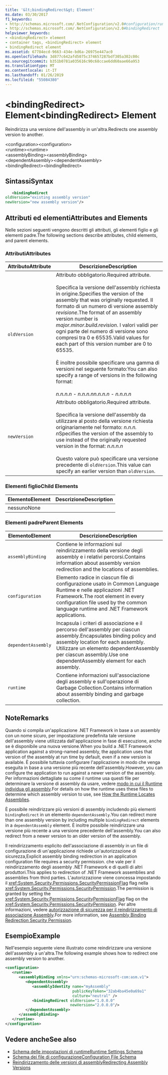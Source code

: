 ```yaml
---
title: '&lt;bindingRedirect&gt; Element'
ms.date: 03/30/2017
f1_keywords:
- http://schemas.microsoft.com/.NetConfiguration/v2.0#configuration/runtime/assemblyBinding/dependentAssembly/bindingRedirect
- http://schemas.microsoft.com/.NetConfiguration/v2.0#bindingRedirect
helpviewer_keywords:
- <bindingRedirect> element
- container tags, <bindingRedirect> element
- bindingRedirect element
ms.assetid: 67784ecd-9663-434e-bd6a-26975e447ac0
ms.openlocfilehash: 3d877c642afd5075c374657287bdf305a302c00c
ms.sourcegitcommit: b351b0781a035616c90c68ccae6dd60aae66a953
ms.translationtype: MT
ms.contentlocale: it-IT
ms.lasthandoff: 01/26/2019
ms.locfileid: "55084380"
---
```

# <a name="ltbindingredirectgt-element"></a><span data-ttu-id="8359e-102">&lt;bindingRedirect&gt; Element</span><span class="sxs-lookup"><span data-stu-id="8359e-102">&lt;bindingRedirect&gt; Element</span></span>
<span data-ttu-id="8359e-103">Reindirizza una versione dell'assembly in un'altra.</span><span class="sxs-lookup"><span data-stu-id="8359e-103">Redirects one assembly version to another.</span></span>  
  
 <span data-ttu-id="8359e-104">\<configuration></span><span class="sxs-lookup"><span data-stu-id="8359e-104">\<configuration></span></span>  
<span data-ttu-id="8359e-105">\<runtime></span><span class="sxs-lookup"><span data-stu-id="8359e-105">\<runtime></span></span>  
<span data-ttu-id="8359e-106">\<assemblyBinding></span><span class="sxs-lookup"><span data-stu-id="8359e-106">\<assemblyBinding></span></span>  
<span data-ttu-id="8359e-107">\<dependentAssembly></span><span class="sxs-lookup"><span data-stu-id="8359e-107">\<dependentAssembly></span></span>  
<span data-ttu-id="8359e-108">\<bindingRedirect></span><span class="sxs-lookup"><span data-stu-id="8359e-108">\<bindingRedirect></span></span>  
  
## <a name="syntax"></a><span data-ttu-id="8359e-109">Sintassi</span><span class="sxs-lookup"><span data-stu-id="8359e-109">Syntax</span></span>  
  
```xml  
   <bindingRedirect    
oldVersion="existing assembly version"  
newVersion="new assembly version"/>  
```  
  
## <a name="attributes-and-elements"></a><span data-ttu-id="8359e-110">Attributi ed elementi</span><span class="sxs-lookup"><span data-stu-id="8359e-110">Attributes and Elements</span></span>  
 <span data-ttu-id="8359e-111">Nelle sezioni seguenti vengono descritti gli attributi, gli elementi figlio e gli elementi padre.</span><span class="sxs-lookup"><span data-stu-id="8359e-111">The following sections describe attributes, child elements, and parent elements.</span></span>  
  
### <a name="attributes"></a><span data-ttu-id="8359e-112">Attributi</span><span class="sxs-lookup"><span data-stu-id="8359e-112">Attributes</span></span>  
  
|<span data-ttu-id="8359e-113">Attributo</span><span class="sxs-lookup"><span data-stu-id="8359e-113">Attribute</span></span>|<span data-ttu-id="8359e-114">Descrizione</span><span class="sxs-lookup"><span data-stu-id="8359e-114">Description</span></span>|  
|---------------|-----------------|  
|`oldVersion`|<span data-ttu-id="8359e-115">Attributo obbligatorio.</span><span class="sxs-lookup"><span data-stu-id="8359e-115">Required attribute.</span></span><br /><br /> <span data-ttu-id="8359e-116">Specifica la versione dell'assembly richiesta in origine.</span><span class="sxs-lookup"><span data-stu-id="8359e-116">Specifies the version of the assembly that was originally requested.</span></span> <span data-ttu-id="8359e-117">Il formato di un numero di versione assembly *revisione*.</span><span class="sxs-lookup"><span data-stu-id="8359e-117">The format of an assembly version number is *major.minor.build.revision*.</span></span> <span data-ttu-id="8359e-118">I valori validi per ogni parte del numero di versione sono compresi tra 0 e 65535.</span><span class="sxs-lookup"><span data-stu-id="8359e-118">Valid values for each part of this version number are 0 to 65535.</span></span><br /><br /> <span data-ttu-id="8359e-119">È inoltre possibile specificare una gamma di versioni nel seguente formato:</span><span class="sxs-lookup"><span data-stu-id="8359e-119">You can also specify a range of versions in the following format:</span></span><br /><br /> <span data-ttu-id="8359e-120">*n.n.n.n - n.n.n.n*</span><span class="sxs-lookup"><span data-stu-id="8359e-120">*n.n.n.n - n.n.n.n*</span></span>|  
|`newVersion`|<span data-ttu-id="8359e-121">Attributo obbligatorio.</span><span class="sxs-lookup"><span data-stu-id="8359e-121">Required attribute.</span></span><br /><br /> <span data-ttu-id="8359e-122">Specifica la versione dell'assembly da utilizzare al posto della versione richiesta originariamente nel formato: *n.n.n. n*</span><span class="sxs-lookup"><span data-stu-id="8359e-122">Specifies the version of the assembly to use instead of the originally requested version in the format: *n.n.n.n*</span></span><br /><br /> <span data-ttu-id="8359e-123">Questo valore può specificare una versione precedente di `oldVersion`.</span><span class="sxs-lookup"><span data-stu-id="8359e-123">This value can specify an earlier version than `oldVersion`.</span></span>|  
  
### <a name="child-elements"></a><span data-ttu-id="8359e-124">Elementi figlio</span><span class="sxs-lookup"><span data-stu-id="8359e-124">Child Elements</span></span>  
  
|<span data-ttu-id="8359e-125">Elemento</span><span class="sxs-lookup"><span data-stu-id="8359e-125">Element</span></span>|<span data-ttu-id="8359e-126">Descrizione</span><span class="sxs-lookup"><span data-stu-id="8359e-126">Description</span></span>|  
|-------------|-----------------|  
|<span data-ttu-id="8359e-127">nessuno</span><span class="sxs-lookup"><span data-stu-id="8359e-127">None</span></span>||  
  
### <a name="parent-elements"></a><span data-ttu-id="8359e-128">Elementi padre</span><span class="sxs-lookup"><span data-stu-id="8359e-128">Parent Elements</span></span>  
  
|<span data-ttu-id="8359e-129">Elemento</span><span class="sxs-lookup"><span data-stu-id="8359e-129">Element</span></span>|<span data-ttu-id="8359e-130">Descrizione</span><span class="sxs-lookup"><span data-stu-id="8359e-130">Description</span></span>|  
|-------------|-----------------|  
|`assemblyBinding`|<span data-ttu-id="8359e-131">Contiene le informazioni sul reindirizzamento della versione degli assembly e i relativi percorsi.</span><span class="sxs-lookup"><span data-stu-id="8359e-131">Contains information about assembly version redirection and the locations of assemblies.</span></span>|  
|`configuration`|<span data-ttu-id="8359e-132">Elemento radice in ciascun file di configurazione usato in Common Language Runtime e nelle applicazioni .NET Framework.</span><span class="sxs-lookup"><span data-stu-id="8359e-132">The root element in every configuration file used by the common language runtime and .NET Framework applications.</span></span>|  
|`dependentAssembly`|<span data-ttu-id="8359e-133">Incapsula i criteri di associazione e il percorso dell'assembly per ciascun assembly.</span><span class="sxs-lookup"><span data-stu-id="8359e-133">Encapsulates binding policy and assembly location for each assembly.</span></span> <span data-ttu-id="8359e-134">Utilizzare un elemento dependentAssembly per ciascun assembly.</span><span class="sxs-lookup"><span data-stu-id="8359e-134">Use one dependentAssembly element for each assembly.</span></span>|  
|`runtime`|<span data-ttu-id="8359e-135">Contiene informazioni sull'associazione degli assembly e sull'operazione di Garbage Collection.</span><span class="sxs-lookup"><span data-stu-id="8359e-135">Contains information about assembly binding and garbage collection.</span></span>|  
  
## <a name="remarks"></a><span data-ttu-id="8359e-136">Note</span><span class="sxs-lookup"><span data-stu-id="8359e-136">Remarks</span></span>  
 <span data-ttu-id="8359e-137">Quando si compila un'applicazione .NET Framework in base a un assembly con un nome sicuro, per impostazione predefinita tale versione dell'assembly viene utilizzata dall'applicazione in fase di esecuzione, anche se è disponibile una nuova versione.</span><span class="sxs-lookup"><span data-stu-id="8359e-137">When you build a .NET Framework application against a strong-named assembly, the application uses that version of the assembly at run time by default, even if a new version is available.</span></span> <span data-ttu-id="8359e-138">È possibile tuttavia configurare l'applicazione in modo che venga eseguita in base a una versione più recente dell'assembly.</span><span class="sxs-lookup"><span data-stu-id="8359e-138">However, you can configure the application to run against a newer version of the assembly.</span></span> <span data-ttu-id="8359e-139">Per informazioni dettagliate su come il runtime usa questi file per determinare la versione di assembly da usare, vedere [modo in cui il Runtime individua gli assembly](../../../../../docs/framework/deployment/how-the-runtime-locates-assemblies.md).</span><span class="sxs-lookup"><span data-stu-id="8359e-139">For details on how the runtime uses these files to determine which assembly version to use, see [How the Runtime Locates Assemblies](../../../../../docs/framework/deployment/how-the-runtime-locates-assemblies.md).</span></span>  
  
 <span data-ttu-id="8359e-140">È possibile reindirizzare più versioni di assembly includendo più elementi `bindingRedirect` in un elemento `dependentAssembly`.</span><span class="sxs-lookup"><span data-stu-id="8359e-140">You can redirect more than one assembly version by including multiple `bindingRedirect` elements in a `dependentAssembly` element.</span></span> <span data-ttu-id="8359e-141">È inoltre possibile reindirizzare una versione più recente a una versione precedente dell'assembly.</span><span class="sxs-lookup"><span data-stu-id="8359e-141">You can also redirect from a newer version to an older version of the assembly.</span></span>  
  
 <span data-ttu-id="8359e-142">Il reindirizzamento esplicito dell'associazione di assembly in un file di configurazione di un'applicazione richiede un'autorizzazione di sicurezza,</span><span class="sxs-lookup"><span data-stu-id="8359e-142">Explicit assembly binding redirection in an application configuration file requires a security permission.</span></span> <span data-ttu-id="8359e-143">che vale per il reindirizzamento degli assembly .NET Framework e di quelli di altri produttori.</span><span class="sxs-lookup"><span data-stu-id="8359e-143">This applies to redirection of .NET Framework assemblies and assemblies from third parties.</span></span> <span data-ttu-id="8359e-144">L'autorizzazione viene concessa impostando il <xref:System.Security.Permissions.SecurityPermissionFlag> flag nella <xref:System.Security.Permissions.SecurityPermission>.</span><span class="sxs-lookup"><span data-stu-id="8359e-144">The permission is granted by setting the <xref:System.Security.Permissions.SecurityPermissionFlag> flag on the <xref:System.Security.Permissions.SecurityPermission>.</span></span> <span data-ttu-id="8359e-145">Per altre informazioni, vedere [autorizzazione di sicurezza per il reindirizzamento di associazione Assembly](../../../../../docs/framework/configure-apps/assembly-binding-redirection-security-permission.md).</span><span class="sxs-lookup"><span data-stu-id="8359e-145">For more information, see [Assembly Binding Redirection Security Permission](../../../../../docs/framework/configure-apps/assembly-binding-redirection-security-permission.md).</span></span>  
  
## <a name="example"></a><span data-ttu-id="8359e-146">Esempio</span><span class="sxs-lookup"><span data-stu-id="8359e-146">Example</span></span>  
 <span data-ttu-id="8359e-147">Nell'esempio seguente viene illustrato come reindirizzare una versione dell'assembly a un'altra.</span><span class="sxs-lookup"><span data-stu-id="8359e-147">The following example shows how to redirect one assembly version to another.</span></span>  
  
```xml  
<configuration>  
   <runtime>  
      <assemblyBinding xmlns="urn:schemas-microsoft-com:asm.v1">  
         <dependentAssembly>  
            <assemblyIdentity name="myAssembly"  
                              publicKeyToken="32ab4ba45e0a69a1"  
                              culture="neutral" />  
            <bindingRedirect oldVersion="1.0.0.0"  
                             newVersion="2.0.0.0"/>  
         </dependentAssembly>  
      </assemblyBinding>  
   </runtime>  
</configuration>  
```  
  
## <a name="see-also"></a><span data-ttu-id="8359e-148">Vedere anche</span><span class="sxs-lookup"><span data-stu-id="8359e-148">See also</span></span>
- [<span data-ttu-id="8359e-149">Schema delle impostazioni di runtime</span><span class="sxs-lookup"><span data-stu-id="8359e-149">Runtime Settings Schema</span></span>](../../../../../docs/framework/configure-apps/file-schema/runtime/index.md)
- [<span data-ttu-id="8359e-150">Schema dei file di configurazione</span><span class="sxs-lookup"><span data-stu-id="8359e-150">Configuration File Schema</span></span>](../../../../../docs/framework/configure-apps/file-schema/index.md)
- [<span data-ttu-id="8359e-151">Reindirizzamento delle versioni di assembly</span><span class="sxs-lookup"><span data-stu-id="8359e-151">Redirecting Assembly Versions</span></span>](../../../../../docs/framework/configure-apps/redirect-assembly-versions.md)
